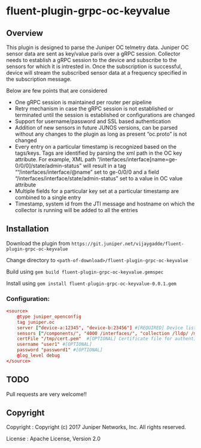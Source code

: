 # fluent-plugin-grpc-oc-keyvalue

## Overview

This plugin is designed to parse the Juniper OC telmetry data.
Juniper OC sensor data are sent as key/value paris over a gRPC session.
Collector needs to establish a gRPC session to the device and subscribe to the sensors for which it is intrested in. Once the subscription is successful, device will stream the subscribed sensor data at a frequency specified in the subscription message.

Below are few points that are considered

* One gRPC session is maintained per router per pipeline
* Retry mechanism in case the gRPC session is not established or terminated until the session is established or configurations are changed
* Support for username/password and SSL based authentication
* Addition of new sensors in future JUNOS versions, can be parsed without any changes to the plugin as long as present “oc.proto” is not changed
* Every entry on a particular timestamp is recognized based on the tags/keys. Tags are identified by parsing the xml path in the OC key attribute. For example, XML path “/interfaces/interface[name=ge-0/0/0]/state/admin-status” will result in a tag ““/interfaces/interface/@name” set to ge-0/0/0 and a field “/interfaces/interface/state/admin-status” set to a value in OC value attribute
* Multiple fields for a particular key set at a particular timestamp are combined to a single entry
* Timestamp, system id from the JTI message and hostname on which the collector is running will be added to all the entries


## Installation

Download the plugin from `https://git.juniper.net/vijaygadde/fluent-plugin-grpc-oc-keyvalue`

Change directory to `<path-of-download>/fluent-plugin-grpc-oc-keyvalue`

Build using `gem build fluent-plugin-grpc-oc-keyvalue.gemspec`

Install using `gem install fluent-plugin-grpc-oc-keyvalue-0.0.1.gem`

### Configuration:

```toml
<source>
    @type juniper_openconfig
    tag juniper.oc
    server ["device-a:12345", "device-b:23456"] #[REQUIRED] Device list with port numbers
    sensors ["/components/", "4000 /interfaces/", "collection /lldp/ /mpls/", "5000 collection2 /ospf/ /isis/"] #[REQUIRED] Sensoirs as list
    certFile "/tmp/cert.pem"  #[OPTIONAL] Certificate file for authentication. In-secure connection is established if the certificate is not provided
    username "user1" #[OPTIONAL]
    password "password1" #[OPTIONAL]
    @log_level debug
</source>
```

## TODO

Pull requests are very welcome!!

## Copyright

Copyright :  Copyright (c) 2017 Juniper Networks, Inc. All rights reserved.

License   :  Apache License, Version 2.0
